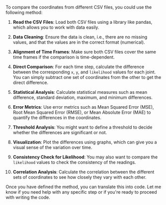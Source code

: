 To compare the coordinates from different CSV files, you could use the following method:

1. **Read the CSV Files**: Load both CSV files using a library like pandas, which allows you to work with data easily.

2. **Data Cleaning**: Ensure the data is clean, i.e., there are no missing values, and that the values are in the correct format (numerical).

3. **Alignment of Time Frames**: Make sure both CSV files cover the same time frames if the comparison is time-dependent.

4. **Direct Comparison**: For each time step, calculate the difference between the corresponding `x`, `y`, and `likelihood` values for each joint. You can simply subtract one set of coordinates from the other to get the direct difference.

5. **Statistical Analysis**: Calculate statistical measures such as mean difference, standard deviation, maximum, and minimum differences.

6. **Error Metrics**: Use error metrics such as Mean Squared Error (MSE), Root Mean Squared Error (RMSE), or Mean Absolute Error (MAE) to quantify the differences in the coordinates.

7. **Threshold Analysis**: You might want to define a threshold to decide whether the differences are significant or not.

8. **Visualization**: Plot the differences using graphs, which can give you a visual sense of the variation over time.

9. **Consistency Check for Likelihood**: You may also want to compare the `likelihood` values to check the consistency of the readings.

10. **Correlation Analysis**: Calculate the correlation between the different sets of coordinates to see how closely they vary with each other.

Once you have defined the method, you can translate this into code. Let me know if you need help with any specific step or if you're ready to proceed with writing the code.
